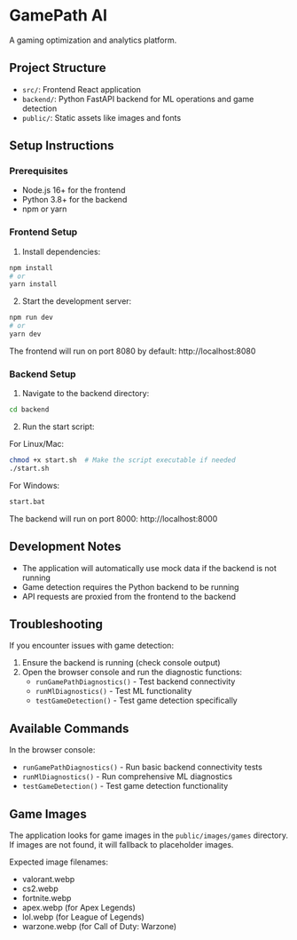 
# GamePath AI

A gaming optimization and analytics platform.

## Project Structure

- `src/`: Frontend React application
- `backend/`: Python FastAPI backend for ML operations and game detection
- `public/`: Static assets like images and fonts

## Setup Instructions

### Prerequisites

- Node.js 16+ for the frontend
- Python 3.8+ for the backend
- npm or yarn

### Frontend Setup

1. Install dependencies:
```bash
npm install
# or
yarn install
```

2. Start the development server:
```bash
npm run dev
# or
yarn dev
```

The frontend will run on port 8080 by default: http://localhost:8080

### Backend Setup

1. Navigate to the backend directory:
```bash
cd backend
```

2. Run the start script:

For Linux/Mac:
```bash
chmod +x start.sh  # Make the script executable if needed
./start.sh
```

For Windows:
```bash
start.bat
```

The backend will run on port 8000: http://localhost:8000

## Development Notes

- The application will automatically use mock data if the backend is not running
- Game detection requires the Python backend to be running
- API requests are proxied from the frontend to the backend

## Troubleshooting

If you encounter issues with game detection:

1. Ensure the backend is running (check console output)
2. Open the browser console and run the diagnostic functions:
   - `runGamePathDiagnostics()` - Test backend connectivity
   - `runMlDiagnostics()` - Test ML functionality
   - `testGameDetection()` - Test game detection specifically

## Available Commands

In the browser console:

- `runGamePathDiagnostics()` - Run basic backend connectivity tests
- `runMlDiagnostics()` - Run comprehensive ML diagnostics
- `testGameDetection()` - Test game detection functionality

## Game Images

The application looks for game images in the `public/images/games` directory.
If images are not found, it will fallback to placeholder images.

Expected image filenames:
- valorant.webp
- cs2.webp
- fortnite.webp
- apex.webp (for Apex Legends)
- lol.webp (for League of Legends)
- warzone.webp (for Call of Duty: Warzone)
